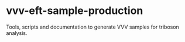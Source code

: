 # vvv-eft-sample-production
Tools, scripts and documentation to generate VVV samples for triboson analysis.
